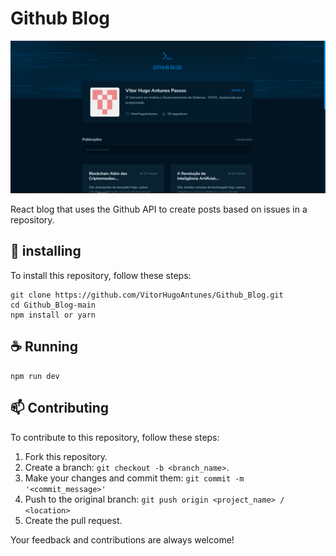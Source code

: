 # Github Blog

<img src="https://github.com/VitorHugoAntunes/Github_Blog/blob/main/public/github_blog.PNG?raw=true" alt="Github Blog">

React blog that uses the Github API to create posts based on issues in a repository.

## 🚀 installing

To install this repository, follow these steps:
```
git clone https://github.com/VitorHugoAntunes/Github_Blog.git
cd Github_Blog-main
npm install or yarn
```

## ☕ Running

```
npm run dev
```

## 📫 Contributing

To contribute to this repository, follow these steps:

1. Fork this repository.
2. Create a branch: `git checkout -b <branch_name>`.
3. Make your changes and commit them: `git commit -m '<commit_message>'`
4. Push to the original branch: `git push origin <project_name> / <location>`
5. Create the pull request.

Your feedback and contributions are always welcome!
